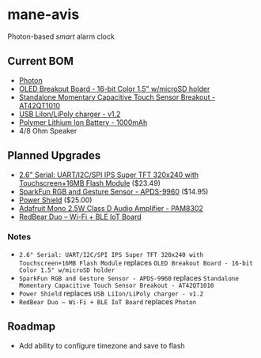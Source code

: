 # mane-avis
Photon-based _smart_ alarm clock

## Current BOM
* [Photon][1]
* [OLED Breakout Board - 16-bit Color 1.5" w/microSD holder][3]
* [Standalone Momentary Capacitive Touch Sensor Breakout - AT42QT1010][4]
* [USB LiIon/LiPoly charger - v1.2][5]
* [Polymer Lithium Ion Battery - 1000mAh][7]
* 4/8 Ohm Speaker

## Planned Upgrades
* [2.6" Serial: UART/I2C/SPI IPS Super TFT 320x240 with Touchscreen+16MB Flash Module][9] ($23.49)
* [SparkFun RGB and Gesture Sensor - APDS-9960][8] ($14.95)
* [Power Shield][2] ($25.00)
* [Adafruit Mono 2.5W Class D Audio Amplifier - PAM8302][6]
* [RedBear Duo – Wi-Fi + BLE IoT Board][10]

### Notes
* `2.6" Serial: UART/I2C/SPI IPS Super TFT 320x240 with Touchscreen+16MB Flash Module` replaces `OLED Breakout Board - 16-bit Color 1.5" w/microSD holder`
* `SparkFun RGB and Gesture Sensor - APDS-9960` replaces `Standalone Momentary Capacitive Touch Sensor Breakout - AT42QT1010`
* `Power Shield` replaces `USB LiIon/LiPoly charger - v1.2`
* `RedBear Duo – Wi-Fi + BLE IoT Board` replaces `Photon`

## Roadmap

* Add ability to configure timezone and save to flash


[1]:https://docs.particle.io/datasheets/photon-datasheet/
[2]:https://docs.particle.io/datasheets/photon-shields/#power-shield
[3]:https://www.adafruit.com/products/1431
[4]:https://www.adafruit.com/products/1374
[5]:https://www.adafruit.com/products/259
[6]:https://www.adafruit.com/products/2130
[7]:https://www.sparkfun.com/products/339
[8]:https://www.sparkfun.com/products/12787
[9]:http://digole.com/index.php?productID=1221
[10]:http://redbear.cc/duo/
